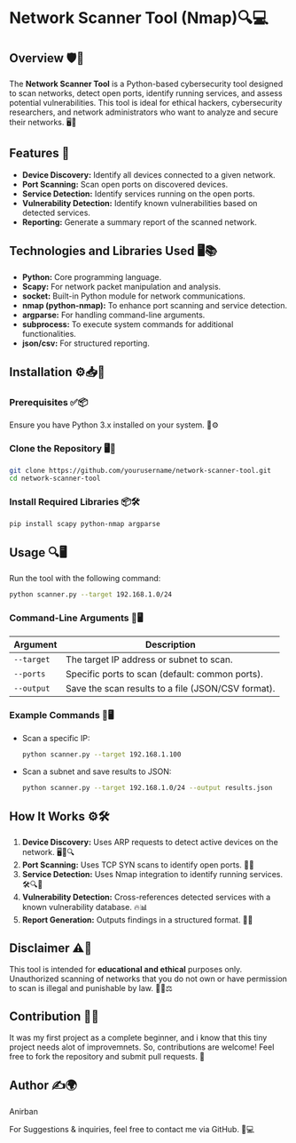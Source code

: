 # Network Scanner Tool (Nmap)🔍💻

## Overview 🛡️🔎

The **Network Scanner Tool** is a Python-based cybersecurity tool designed to scan networks, detect open ports, identify running services, and assess potential vulnerabilities. This tool is ideal for ethical hackers, cybersecurity researchers, and network administrators who want to analyze and secure their networks. 🖥️🔌

## Features 🎯

- **Device Discovery:** Identify all devices connected to a given network.
- **Port Scanning:** Scan open ports on discovered devices.
- **Service Detection:** Identify services running on the open ports.
- **Vulnerability Detection:** Identify known vulnerabilities based on detected services.
- **Reporting:** Generate a summary report of the scanned network.

## Technologies and Libraries Used 🖥️📚

- **Python:** Core programming language.
- **Scapy:** For network packet manipulation and analysis.
- **socket:** Built-in Python module for network communications.
- **nmap (python-nmap):** To enhance port scanning and service detection.
- **argparse:** For handling command-line arguments.
- **subprocess:** To execute system commands for additional functionalities.
- **json/csv:** For structured reporting.

## Installation ⚙️📥📌

### Prerequisites ✅📦

Ensure you have Python 3.x installed on your system. 📂⚙️

### Clone the Repository 🖥️🔗

```bash
git clone https://github.com/yourusername/network-scanner-tool.git
cd network-scanner-tool
```

### Install Required Libraries 📦🛠️

```bash
pip install scapy python-nmap argparse
```

## Usage 🔍🖥️

Run the tool with the following command:

```bash
python scanner.py --target 192.168.1.0/24
```

### Command-Line Arguments 📜🖥️

| Argument   | Description                                        |
| ---------- | -------------------------------------------------- |
| `--target` | The target IP address or subnet to scan.           |
| `--ports`  | Specific ports to scan (default: common ports).    |
| `--output` | Save the scan results to a file (JSON/CSV format). |

### Example Commands 📡🖥️

- Scan a specific IP:
  ```bash
  python scanner.py --target 192.168.1.100
  ```
- Scan a subnet and save results to JSON:
  ```bash
  python scanner.py --target 192.168.1.0/24 --output results.json
  ```

## How It Works ⚙️🛠️

1. **Device Discovery:** Uses ARP requests to detect active devices on the network. 🖥️📡🔍
2. **Port Scanning:** Uses TCP SYN scans to identify open ports. 🔌🔎
3. **Service Detection:** Uses Nmap integration to identify running services. 🛠️🔍📡
4. **Vulnerability Detection:** Cross-references detected services with a known vulnerability database. 🔥📊
5. **Report Generation:** Outputs findings in a structured format. 📜📂

## Disclaimer ⚠️📜

This tool is intended for **educational and ethical** purposes only. Unauthorized scanning of networks that you do not own or have permission to scan is illegal and punishable by law. 🚨❌⚖️

## Contribution 🔧🤝
It was my first project as a complete beginner, and i know that this tiny project needs alot of improvemnets.
So, contributions are welcome! Feel free to fork the repository and submit pull requests. 📝

## Author ✍️🌍

Anirban

For Suggestions & inquiries, feel free to contact me via GitHub. 📩💻

